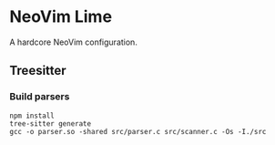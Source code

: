 # NeoVim Lime

A hardcore NeoVim configuration.

## Treesitter

### Build parsers

```
npm install
tree-sitter generate
gcc -o parser.so -shared src/parser.c src/scanner.c -Os -I./src
```